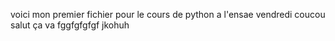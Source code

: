 voici mon premier fichier
pour le cours de python
a l'ensae vendredi
coucou
salut 
ça va
fggfgfgfgf
jkohuh